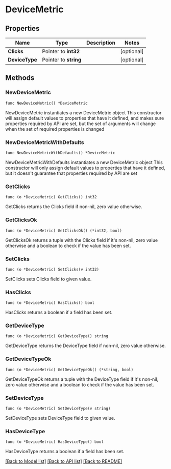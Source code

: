 # DeviceMetric

## Properties

Name | Type | Description | Notes
------------ | ------------- | ------------- | -------------
**Clicks** | Pointer to **int32** |  | [optional] 
**DeviceType** | Pointer to **string** |  | [optional] 

## Methods

### NewDeviceMetric

`func NewDeviceMetric() *DeviceMetric`

NewDeviceMetric instantiates a new DeviceMetric object
This constructor will assign default values to properties that have it defined,
and makes sure properties required by API are set, but the set of arguments
will change when the set of required properties is changed

### NewDeviceMetricWithDefaults

`func NewDeviceMetricWithDefaults() *DeviceMetric`

NewDeviceMetricWithDefaults instantiates a new DeviceMetric object
This constructor will only assign default values to properties that have it defined,
but it doesn't guarantee that properties required by API are set

### GetClicks

`func (o *DeviceMetric) GetClicks() int32`

GetClicks returns the Clicks field if non-nil, zero value otherwise.

### GetClicksOk

`func (o *DeviceMetric) GetClicksOk() (*int32, bool)`

GetClicksOk returns a tuple with the Clicks field if it's non-nil, zero value otherwise
and a boolean to check if the value has been set.

### SetClicks

`func (o *DeviceMetric) SetClicks(v int32)`

SetClicks sets Clicks field to given value.

### HasClicks

`func (o *DeviceMetric) HasClicks() bool`

HasClicks returns a boolean if a field has been set.

### GetDeviceType

`func (o *DeviceMetric) GetDeviceType() string`

GetDeviceType returns the DeviceType field if non-nil, zero value otherwise.

### GetDeviceTypeOk

`func (o *DeviceMetric) GetDeviceTypeOk() (*string, bool)`

GetDeviceTypeOk returns a tuple with the DeviceType field if it's non-nil, zero value otherwise
and a boolean to check if the value has been set.

### SetDeviceType

`func (o *DeviceMetric) SetDeviceType(v string)`

SetDeviceType sets DeviceType field to given value.

### HasDeviceType

`func (o *DeviceMetric) HasDeviceType() bool`

HasDeviceType returns a boolean if a field has been set.


[[Back to Model list]](../README.md#documentation-for-models) [[Back to API list]](../README.md#documentation-for-api-endpoints) [[Back to README]](../README.md)


